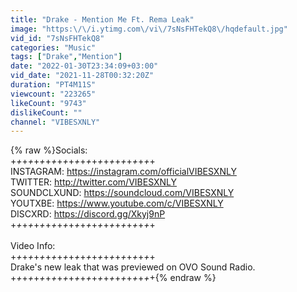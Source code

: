 ```yaml
---
title: "Drake - Mention Me Ft. Rema Leak"
image: "https:\/\/i.ytimg.com\/vi\/7sNsFHTekQ8\/hqdefault.jpg"
vid_id: "7sNsFHTekQ8"
categories: "Music"
tags: ["Drake","Mention"]
date: "2022-01-30T23:34:09+03:00"
vid_date: "2021-11-28T00:32:20Z"
duration: "PT4M11S"
viewcount: "223265"
likeCount: "9743"
dislikeCount: ""
channel: "VIBESXNLY"
---
```

{% raw %}Socials:<br />+_+_+_+_+_+_+_+_+_+_+_+_+_+_+_+_+_+_+_+_+_+_+_+_+<br />INSTAGRAM: <a rel="nofollow" target="blank" href="https://instagram.com/officialVIBESXNLY">https://instagram.com/officialVIBESXNLY</a><br />TWITTER: <a rel="nofollow" target="blank" href="http://twitter.com/VIBESXNLY">http://twitter.com/VIBESXNLY</a><br />SOUNDCLXUND: <a rel="nofollow" target="blank" href="https://soundcloud.com/VIBESXNLY">https://soundcloud.com/VIBESXNLY</a><br />YOUTXBE: <a rel="nofollow" target="blank" href="https://www.youtube.com/c/VIBESXNLY">https://www.youtube.com/c/VIBESXNLY</a><br />DISCXRD: <a rel="nofollow" target="blank" href="https://discord.gg/Xkyj9nP">https://discord.gg/Xkyj9nP</a><br />+_+_+_+_+_+_+_+_+_+_+_+_+_+_+_+_+_+_+_+_+_+_+_+_+<br /><br />Video Info:<br />+_+_+_+_+_+_+_+_+_+_+_+_+_+_+_+_+_+_+_+_+_+_+_+_+<br />Drake's new leak that was previewed on OVO Sound Radio.<br />+_+_+_+_+_+_+_+_+_+_+_+_+_+_+_+_+_+_+_+_+_+_+_+_+{% endraw %}
